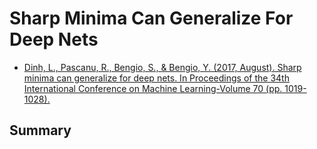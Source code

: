 # Sharp Minima Can Generalize For Deep Nets

- [Dinh, L., Pascanu, R., Bengio, S., & Bengio, Y. (2017, August). Sharp minima can generalize for deep nets. In Proceedings of the 34th International Conference on Machine Learning-Volume 70 (pp. 1019-1028).](https://arxiv.org/pdf/1703.04933.pdf)

## Summary


